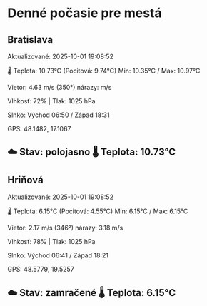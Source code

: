 ﻿# Denné počasie pre mestá

## Bratislava
Aktualizované: 2025-10-01 19:08:52

🌡️ Teplota: 10.73°C 
(Pocitová: 9.74°C)
Min: 10.35°C / Max: 10.97°C

Vietor: 4.63 m/s    (350°) 
nárazy:  m/s

Vlhkosť: 72% | Tlak: 1025 hPa

Slnko: Východ 06:50 / Západ 18:31

GPS: 48.1482, 17.1067

☁️ Stav: polojasno        🌡️ Teplota: 10.73°C
---

## Hriňová
Aktualizované: 2025-10-01 19:08:52

🌡️ Teplota: 6.15°C 
(Pocitová: 4.55°C)
Min: 6.15°C / Max: 6.15°C

Vietor: 2.17 m/s (346°)
nárazy: 3.18 m/s

Vlhkosť: 78% | Tlak: 1025 hPa

Slnko: Východ 06:41 / Západ 18:21

GPS: 48.5779, 19.5257

☁️ Stav: zamračené        🌡️ Teplota: 6.15°C
---
